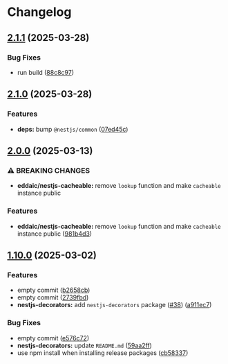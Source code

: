 # Changelog

## [2.1.1](https://github.com/emackie-eddaic/nestjs-services/compare/nestjs-decorators-v2.1.0...nestjs-decorators-v2.1.1) (2025-03-28)


### Bug Fixes

* run build ([88c8c97](https://github.com/emackie-eddaic/nestjs-services/commit/88c8c97cff5deec54acd0151696cec02df8aa94c))

## [2.1.0](https://github.com/emackie-eddaic/nestjs-services/compare/nestjs-decorators-v2.0.0...nestjs-decorators-v2.1.0) (2025-03-28)


### Features

* **deps:** bump `@nestjs/common` ([07ed45c](https://github.com/emackie-eddaic/nestjs-services/commit/07ed45c046d770f892e24ec99d85ba53b802b3b3))

## [2.0.0](https://github.com/emackie-eddaic/nestjs-services/compare/nestjs-decorators-v1.10.0...nestjs-decorators-v2.0.0) (2025-03-13)


### ⚠ BREAKING CHANGES

* **eddaic/nestjs-cacheable:** remove `lookup` function and make `cacheable` instance public

### Features

* **eddaic/nestjs-cacheable:** remove `lookup` function and make `cacheable` instance public ([981b4d3](https://github.com/emackie-eddaic/nestjs-services/commit/981b4d37fb71bd12e3db0f1fefa454e0f45dc066))

## [1.10.0](https://github.com/emackie-eddaic/nestjs-services/compare/nestjs-decorators-v1.9.0...nestjs-decorators-v1.10.0) (2025-03-02)


### Features

* empty commit ([b2658cb](https://github.com/emackie-eddaic/nestjs-services/commit/b2658cb3941a869348c8b4fe2ea993e88cc8173f))
* empty commit ([2739fbd](https://github.com/emackie-eddaic/nestjs-services/commit/2739fbde3746c990387abd957f60a71de9555073))
* **nestjs-decorators:** add `nestjs-decorators` package ([#38](https://github.com/emackie-eddaic/nestjs-services/issues/38)) ([a911ec7](https://github.com/emackie-eddaic/nestjs-services/commit/a911ec7f2f8d357a8ea3bf2dff10c2ff7237ce9d))


### Bug Fixes

* empty commit ([e576c72](https://github.com/emackie-eddaic/nestjs-services/commit/e576c72d5482863367414eb941b76ab4e9019dff))
* **nestjs-decorators:** update `README.md` ([59aa2ff](https://github.com/emackie-eddaic/nestjs-services/commit/59aa2ff9b531acd175cbb9a28051fe77d333c524))
* use npm install when installing release packages ([cb58337](https://github.com/emackie-eddaic/nestjs-services/commit/cb583372da5e92753761244381ed8ccd0979c2ef))
